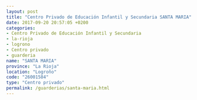 ```yaml
---
layout: post
title: "Centro Privado de Educación Infantil y Secundaria SANTA MARIA"
date: 2017-09-20 20:57:05 +0200
categories:
- Centro Privado de Educación Infantil y Secundaria
- la-rioja
- logrono
- Centro privado
- guarderia
name: "SANTA MARIA"
province: "La Rioja"
location: "Logroño"
code: "26001584"
type: "Centro privado"
permalink: /guarderias/santa-maria.html
---
```

